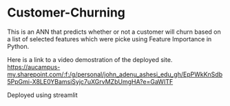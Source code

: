 # Customer-Churning
This is an ANN that predicts whether or not a customer will churn based on a list of selected features which were picke using Feature Importance in Python.

Here is a link to a video demostration of the deployed site.
https://aucampus-my.sharepoint.com/:f:/g/personal/john_adenu_ashesi_edu_gh/EpPWkKnSdb5PpGmi-X8LE0YBamsiSyjc7uXGrvMZbUmgHA?e=GaWITF

Deployed using streamlit
